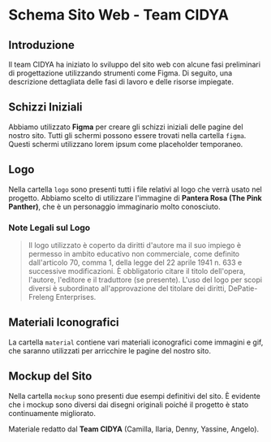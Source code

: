 # Schema Sito Web - Team CIDYA

## Introduzione

Il team CIDYA ha iniziato lo sviluppo del sito web con alcune fasi preliminari di progettazione utilizzando strumenti
come Figma. Di seguito, una descrizione dettagliata delle fasi di lavoro e delle risorse impiegate.

## Schizzi Iniziali

Abbiamo utilizzato **Figma** per creare gli schizzi iniziali delle pagine del nostro sito. Tutti gli schermi possono
essere trovati nella cartella `figma`. Questi schermi utilizzano lorem ipsum come placeholder temporaneo.

## Logo

Nella cartella `logo` sono presenti tutti i file relativi al logo che verrà usato nel progetto. Abbiamo scelto di
utilizzare l'immagine di **Pantera Rosa (The Pink Panther)**, che è un personaggio immaginario molto conosciuto.

### Note Legali sul Logo

> Il logo utilizzato è coperto da diritti d'autore ma il suo impiego è permesso in ambito educativo non commerciale,
> come definito dall'articolo 70, comma 1, della legge del 22 aprile 1941 n. 633 e successive modificazioni. È
> obbligatorio citare il titolo dell'opera, l'autore, l'editore e il traduttore (se presente). L'uso del logo per scopi
> diversi è subordinato all'approvazione del titolare dei diritti, DePatie-Freleng Enterprises.

## Materiali Iconografici

La cartella `material` contiene vari materiali iconografici come immagini e gif, che saranno utilizzati per arricchire
le pagine del nostro sito.

## Mockup del Sito

Nella cartella `mockup` sono presenti due esempi definitivi del sito. È evidente che i mockup sono diversi dai disegni
originali poiché il progetto è stato continuamente migliorato.

Materiale redatto dal **Team CIDYA** (Camilla, Ilaria, Denny, Yassine, Angelo).
